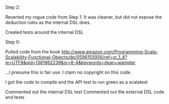 Step 2:

Reverted my rogue code from Step 1.  It was cleaner, but did not expose the deduction rules as the internal DSL does.

Created tests around the internal DSL


Step 0:

Pulled code from the book http://www.amazon.com/Programming-Scala-Scalability-Functional-Objects/dp/0596155956/ref=sr_1_4?ie=UTF8&qid=1381962239&sr=8-4&keywords=dean+wampler

...I presume this is fair use.  I claim no copyright on this code.

I got the code to compile and the API test to run green as a scalatest

Commented out the internal DSL test
Commented out the external DSL code and tests

